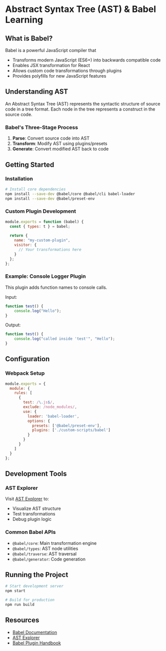 # Abstract Syntax Tree (AST) & Babel Learning

## What is Babel?
Babel is a powerful JavaScript compiler that
- Transforms modern JavaScript (ES6+) into backwards compatible code
- Enables JSX transformation for React
- Allows custom code transformations through plugins
- Provides polyfills for new JavaScript features

## Understanding AST
An Abstract Syntax Tree (AST) represents the syntactic structure of source code in a tree format. Each node in the tree represents a construct in the source code.

### Babel's Three-Stage Process
1. **Parse**: Convert source code into AST
2. **Transform**: Modify AST using plugins/presets
3. **Generate**: Convert modified AST back to code

## Getting Started

### Installation
```bash
# Install core dependencies
npm install --save-dev @babel/core @babel/cli babel-loader
npm install --save-dev @babel/preset-env
```

### Custom Plugin Development
```javascript
module.exports = function (babel) {
  const { types: t } = babel;
  
  return {
    name: "my-custom-plugin",
    visitor: {
      // Your transformations here
    }
  };
};
```

### Example: Console Logger Plugin
This plugin adds function names to console calls.

Input:
```javascript
function test() {
    console.log("Hello");
}
```

Output:
```javascript
function test() {
    console.log("called inside 'test'", "Hello");
}
```

## Configuration

### Webpack Setup
```javascript
module.exports = {
  module: {
    rules: [
      {
        test: /\.js$/,
        exclude: /node_modules/,
        use: {
          loader: 'babel-loader',
          options: {
            presets: ['@babel/preset-env'],
            plugins: ['./custom-scripts/babel']
          }
        }
      }
    ]
  }
};
```

## Development Tools

### AST Explorer
Visit [AST Explorer](https://astexplorer.net/) to:
- Visualize AST structure
- Test transformations
- Debug plugin logic

### Common Babel APIs
- `@babel/core`: Main transformation engine
- `@babel/types`: AST node utilities
- `@babel/traverse`: AST traversal
- `@babel/generator`: Code generation

## Running the Project

```bash
# Start development server
npm start

# Build for production
npm run build
```

## Resources
- [Babel Documentation](https://babeljs.io/docs/en/)
- [AST Explorer](https://astexplorer.net/)
- [Babel Plugin Handbook](https://github.com/jamiebuilds/babel-handbook/blob/master/translations/en/plugin-handbook.md)
